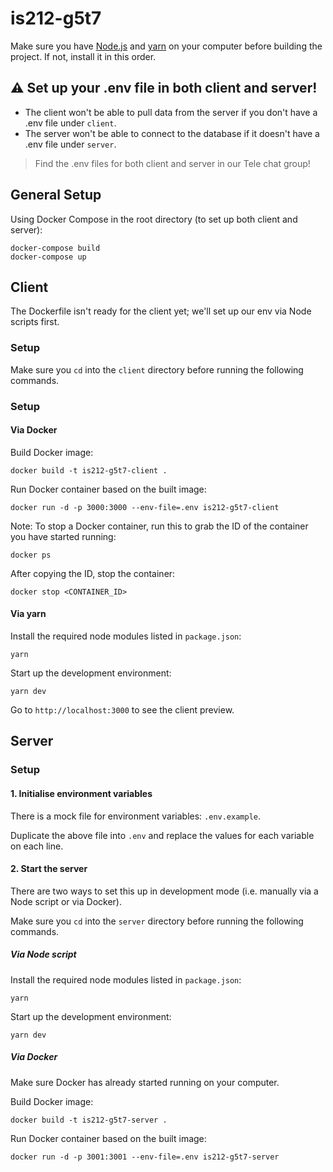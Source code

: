 # is212-g5t7

Make sure you have [Node.js](https://nodejs.org/en/) and [yarn](https://yarnpkg.com/getting-started/install) on your computer before building the project. If not, install it in this order.

## ⚠️ Set up your .env file in both client and server!

-   The client won't be able to pull data from the server if you don't have a .env file under `client`.
-   The server won't be able to connect to the database if it doesn't have a .env file under `server`.

> Find the .env files for both client and server in our Tele chat group!

## General Setup

Using Docker Compose in the root directory (to set up both client and server):

```
docker-compose build
docker-compose up
```

## Client

The Dockerfile isn't ready for the client yet; we'll set up our env via Node scripts first.

### Setup

Make sure you `cd` into the `client` directory before running the following commands.

### Setup

#### Via Docker

Build Docker image:

```
docker build -t is212-g5t7-client .
```

Run Docker container based on the built image:

```
docker run -d -p 3000:3000 --env-file=.env is212-g5t7-client
```

Note:
To stop a Docker container, run this to grab the ID of the container you have started running:

```
docker ps
```

After copying the ID, stop the container:

```
docker stop <CONTAINER_ID>
```

#### Via yarn

Install the required node modules listed in `package.json`:

```
yarn
```

Start up the development environment:

```
yarn dev
```

Go to `http://localhost:3000` to see the client preview.

## Server

### Setup

#### 1. Initialise environment variables

There is a mock file for environment variables: `.env.example`.

Duplicate the above file into `.env` and replace the values for each variable on each line.

#### 2. Start the server

There are two ways to set this up in development mode (i.e. manually via a Node script or via Docker).

Make sure you `cd` into the `server` directory before running the following commands.

##### Via Node script

Install the required node modules listed in `package.json`:

```
yarn
```

Start up the development environment:

```
yarn dev
```

##### Via Docker

Make sure Docker has already started running on your computer.

Build Docker image:

```
docker build -t is212-g5t7-server .
```

Run Docker container based on the built image:

```
docker run -d -p 3001:3001 --env-file=.env is212-g5t7-server
```
